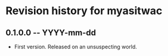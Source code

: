 # Revision history for myasitwac

## 0.1.0.0  -- YYYY-mm-dd

* First version. Released on an unsuspecting world.
